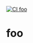 [![CI foo](https://github.com/koooge/monorepo-ci/actions/workflows/foo.yml/badge.svg)](https://github.com/koooge/monorepo-ci/actions/workflows/foo.yml)

# foo
